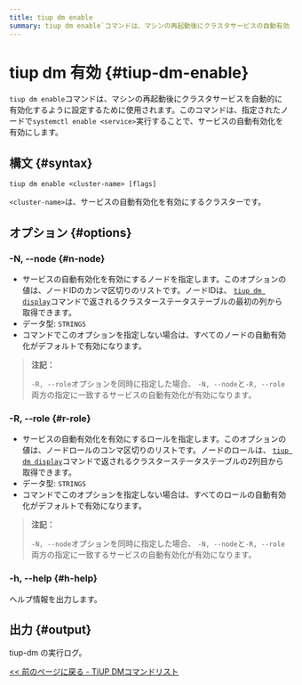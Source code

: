 ```yaml
---
title: tiup dm enable
summary: tiup dm enable`コマンドは、マシンの再起動後にクラスタサービスの自動有効化を有効にするために使用されます。このコマンドは、指定されたノードで`systemctl enable <service>`を実行します。オプションには、自動有効化するノードまたはロールの指定が含まれます。出力はtiup-dmの実行ログです。
---
```


# tiup dm 有効 {#tiup-dm-enable}

`tiup dm enable`コマンドは、マシンの再起動後にクラスタサービスを自動的に有効化するように設定するために使用されます。このコマンドは、指定されたノードで`systemctl enable <service>`実行することで、サービスの自動有効化を有効にします。

## 構文 {#syntax}

```shell
tiup dm enable <cluster-name> [flags]
```

`<cluster-name>`は、サービスの自動有効化を有効にするクラスターです。

## オプション {#options}

### -N, --node {#n-node}

-   サービスの自動有効化を有効にするノードを指定します。このオプションの値は、ノードIDのカンマ区切りのリストです。ノードIDは、 [`tiup dm display`](/tiup/tiup-component-dm-display.md)コマンドで返されるクラスターステータステーブルの最初の列から取得できます。
-   データ型: `STRINGS`
-   コマンドでこのオプションを指定しない場合は、すべてのノードの自動有効化がデフォルトで有効になります。

> **注記：**
>
> `-R, --role`オプションを同時に指定した場合、 `-N, --node`と`-R, --role`両方の指定に一致するサービスの自動有効化が有効になります。

### -R, --role {#r-role}

-   サービスの自動有効化を有効にするロールを指定します。このオプションの値は、ノードロールのコンマ区切りのリストです。ノードのロールは、 [`tiup dm display`](/tiup/tiup-component-dm-display.md)コマンドで返されるクラスターステータステーブルの2列目から取得できます。
-   データ型: `STRINGS`
-   コマンドでこのオプションを指定しない場合は、すべてのロールの自動有効化がデフォルトで有効になります。

> **注記：**
>
> `-N, --node`オプションを同時に指定した場合、 `-N, --node`と`-R, --role`両方の指定に一致するサービスの自動有効化が有効になります。

### -h, --help {#h-help}

ヘルプ情報を出力します。

## 出力 {#output}

tiup-dm の実行ログ。

[&lt;&lt; 前のページに戻る - TiUP DMコマンドリスト](/tiup/tiup-component-dm.md#command-list)
